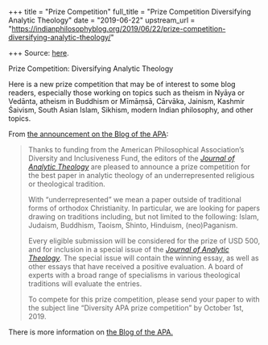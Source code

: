 +++
title = "Prize Competition"
full_title = "Prize Competition Diversifying Analytic Theology"
date = "2019-06-22"
upstream_url = "https://indianphilosophyblog.org/2019/06/22/prize-competition-diversifying-analytic-theology/"

+++
Source: [here](https://indianphilosophyblog.org/2019/06/22/prize-competition-diversifying-analytic-theology/).

Prize Competition: Diversifying Analytic Theology

Here is a new prize competition that may be of interest to some blog
readers, especially those working on topics such as theism in Nyāya or
Vedānta, atheism in Buddhism or Mīmāṃsā, Cārvāka, Jainism, Kashmir
Śaivism, South Asian Islam, Sikhism, modern Indian philosophy, and other
topics.

From [the announcement on the Blog of the
APA](https://blog.apaonline.org/2018/10/31/new-prize-competition-diversifying-analytic-theology/?fbclid=IwAR3LC872rLAJr0mdap1T7HnsntvfV83hDskitAj2bmAKx0RrpvrkpN7icmA):

> Thanks to funding from the American Philosophical Association’s
> Diversity and Inclusiveness Fund, the editors of the [*Journal of
> Analytic Theology*](https://journals.tdl.org/jat/index.php/jat) are
> pleased to announce a prize competition for the best paper in analytic
> theology of an underrepresented religious or theological tradition.
>
> With “underrepresented” we mean a paper outside of traditional forms
> of orthodox Christianity. In particular, we are looking for papers
> drawing on traditions including, but not limited to the following:
> Islam, Judaism, Buddhism, Taoism, Shinto, Hinduism, (neo)Paganism.
>
> Every eligible submission will be considered for the prize of USD 500,
> and for inclusion in a special issue of the [*Journal of Analytic
> Theology*](https://journals.tdl.org/jat/index.php/jat). The special
> issue will contain the winning essay, as well as other essays that
> have received a positive evaluation. A board of experts with a broad
> range of specialisms in various theological traditions will evaluate
> the entries.
>
> To compete for this prize competition, please send your paper to
>  with the subject line “Diversity APA prize
> competition” by October 1st, 2019.

There is more information on [the Blog of the
APA.](https://blog.apaonline.org/2018/10/31/new-prize-competition-diversifying-analytic-theology/?fbclid=IwAR3LC872rLAJr0mdap1T7HnsntvfV83hDskitAj2bmAKx0RrpvrkpN7icmA)
